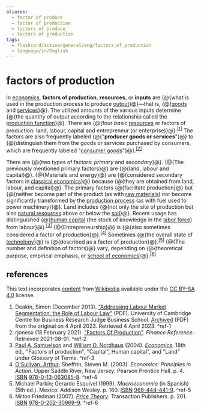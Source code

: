 ```yaml
---
aliases:
  - factor of produce
  - factor of production
  - factors of produce
  - factors of production
tags:
  - flashcard/active/general/eng/factors_of_production
  - language/in/English
---
```


# factors of production

In [economics](economics.md), __factors of production__, __resources__, or __inputs__ are {@{what is used in the production process to produce [output](output%20(economics).md)}@}—that is, {@{[goods](goods.md) and [services](service%20(economics).md)}@}. The utilized amounts of the various inputs determine {@{the quantity of output according to the relationship called the [production function](production%20function.md)}@}. There are {@{four _basic_ [resources](resource.md) or factors of production: land, labour, capital and entrepreneur (or enterprise)}@}.<sup>[\[1\]](#^ref-1)</sup> The factors are also frequently labeled {@{"__producer goods or services__"}@} to {@{distinguish them from the goods or services purchased by consumers, which are frequently labeled "[consumer goods](final%20good.md)"}@}.<sup>[\[2\]](#^ref-2)</sup> <!--SR:!2025-08-25,255,330!2025-08-12,245,330!2025-07-20,211,310!2025-07-07,212,310!2025-08-22,252,330!2025-07-10,215,310-->

There are {@{two types of factors: _primary_ and _secondary_}@}. {@{The previously mentioned primary factors}@} are {@{land, labour and capital}@}. {@{Materials and energy}@} are {@{considered secondary factors in [classical economics](classical%20economics.md)}@} because {@{they are obtained from land, labour, and capital}@}. The primary factors {@{facilitate production}@} but {@{neither become part of the product (as with [raw materials](raw%20material.md)) nor become significantly transformed by the [production process](industrial%20processes.md) (as with fuel used to power machinery)}@}. Land includes {@{not only the site of production but also [natural resources](natural%20resource.md) above or below the [soil](soil.md)}@}. Recent usage has distinguished {@{[human capital](human%20capital.md) (the stock of knowledge in the [labor force](workforce.md)) from labour}@}.<sup>[\[3\]](#^ref-3)</sup> {@{Entrepreneurship}@} is {@{also sometimes considered a factor of production}@}.<sup>[\[4\]](#^ref-4)</sup> Sometimes {@{the overall state of [technology](technology.md)}@} is {@{described as a factor of production}@}.<sup>[\[5\]](#^ref-5)</sup> {@{The number and definition of factors}@} vary, depending on {@{theoretical purpose, empirical emphasis, or [school of economics](schools%20of%20economic%20thought.md)}@}.<sup>[\[6\]](#^ref-6)</sup> <!--SR:!2025-09-17,273,330!2025-09-16,272,330!2025-07-21,212,310!2025-09-21,277,330!2024-12-27,72,310!2025-07-08,213,310!2025-07-22,213,310!2025-09-22,278,330!2025-05-09,171,310!2025-02-23,109,290!2025-08-10,243,330!2025-08-13,246,330!2024-12-27,72,310!2024-12-27,72,310!2025-06-08,177,310!2025-08-09,242,330-->

## references

This text incorporates [content](https://en.wikipedia.org/wiki/factors_of_production) from [Wikipedia](Wikipedia.md) available under the [CC BY-SA 4.0](https://creativecommons.org/licenses/by-sa/4.0/) license.

1. Deakin, Simon (December 2013). ["Addressing Labour Market Segmentation: the Role of Labour Law"](https://www.cbr.cam.ac.uk/wp-content/uploads/2020/08/wp446.pdf) (PDF). University of Cambridge Centre for Business Research Judge Business School. [Archived](https://web.archive.org/web/20230404063850/https://www.cbr.cam.ac.uk/wp-content/uploads/2020/08/wp446.pdf) (PDF) from the original on 4 April 2023. Retrieved 4 April 2023. <a id="^ref-1"></a>^ref-1
2. rjonesx (18 February 2021). ["Factors Of Production"](https://www.financereference.com/factors-of-production/). _Finance Reference_. Retrieved 2021-08-01. <a id="^ref-2"></a>^ref-2
3. [Paul A. Samuelson](Paul%20Samuelson.md) and [William D. Nordhaus](William%20Nordhaus.md) (2004). _[Economics](economics%20(textbook).md)_, 18th ed., "Factors of production", "Capital", Human capital", and "Land" under Glossary of Terms. <a id="^ref-3"></a>^ref-3
4. [O'Sullivan, Arthur](Arthur%20O'Sullivan%20(economist).md); Sheffrin, Steven M. (2003). _Economics: Principles in Action_. Upper Saddle River, New Jersey: Pearson Prentice Hall. p. 4. [ISBN](ISBN.md) [978-0-13-063085-8](https://en.wikipedia.org/wiki/Special:BookSources/978-0-13-063085-8). <a id="^ref-4"></a>^ref-4
5. Michael Parkin; Gerardo Esquivel (1999). _Macroeconomía_ (in Spanish) (5th ed.). Mexico: Addison Wesley. p. 160. [ISBN](ISBN.md) [968-444-441-9](https://en.wikipedia.org/wiki/Special:BookSources/968-444-441-9). <a id="^ref-5"></a>^ref-5
6. Milton Friedman (2007). [_Price Theory_](https://books.google.com/books?id=BxaSUfPV2WkC&pg=PA201). Transaction Publishers. p. 201. [ISBN](ISBN.md) [978-0-202-30969-9](https://en.wikipedia.org/wiki/Special:BookSources/978-0-202-30969-9). <a id="^ref-6"></a>^ref-6
